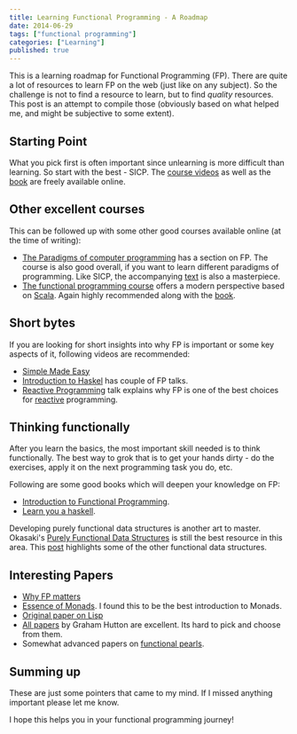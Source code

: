 ```yaml
---
title: Learning Functional Programming - A Roadmap
date: 2014-06-29
tags: ["functional programming"]
categories: ["Learning"]
published: true
---
```


This is a learning roadmap for Functional Programming (FP). There are quite a lot of resources to learn FP on the web (just like on any subject). So the challenge is not to find a resource to learn, but to find *quality* resources. This post is an attempt to compile those (obviously based on what helped me, and might be subjective to some extent).

Starting Point
--------------

What you pick first is often important since unlearning is more difficult than learning. So start with the best - SICP. The [course videos](http://ocw.mit.edu/courses/electrical-engineering-and-computer-science/6-001-structure-and-interpretation-of-computer-programs-spring-2005/video-lectures/) as well as the [book](http://mitpress.mit.edu/sicp/full-text/book/book.html) are freely available online.


Other excellent courses
-----------------------

This can be followed up with some other good courses available online (at the time of writing):

- [The Paradigms of computer programming](https://courses.edx.org/courses/LouvainX/Louv1.01x/1T2014/info) has a section on FP. The course is also good overall, if you want to learn different paradigms of programming. Like SICP, the accompanying [text](http://mitpress.mit.edu/books/concepts-techniques-and-models-computer-programming) is also a masterpiece.
- [The functional programming course](https://www.coursera.org/course/progfun) offers a modern perspective based on [Scala](http://scala-lang.org/). Again highly recommended along with the [book](http://www.artima.com/shop/programming_in_scala_2ed).


Short bytes
-----------

If you are looking for short insights into why FP is important or some key aspects of it, following videos are recommended:

- [Simple Made Easy](http://www.infoq.com/presentations/Simple-Made-Easy)
- [Introduction to Haskel](http://www.haskell.org/haskellwiki/Video_presentations#Introductions_to_Haskell) has couple of FP talks.
- [Reactive Programming](http://www.youtube.com/watch?v=4L3cYhfSUZs) talk explains why FP is one of the best choices for [reactive](http://www.reactivemanifesto.org/) programming.


Thinking functionally
---------------------

After you learn the basics, the most important skill needed is to think functionally. The best way to grok that is to get your hands dirty - do the exercises, apply it on the next programming task you do, etc.

Following are some good books which will deepen your knowledge on FP:

- [Introduction to Functional Programming](http://www.amazon.com/Introduction-Functional-Programming-Haskell-Edition/dp/0134843460).
- [Learn you a haskell](http://learnyouahaskell.com/).

Developing purely functional data structures is another art to master. Okasaki's [Purely Functional Data Structures](http://www.amazon.com/Purely-Functional-Structures-Chris-Okasaki/dp/0521663504) is still the best resource in this area. This [post](http://cstheory.stackexchange.com/questions/1539/whats-new-in-purely-functional-data-structures-since-okasaki) highlights some of the other functional data structures.

Interesting Papers
------------------

- [Why FP matters](http://www.cse.chalmers.se/~rjmh/Papers/whyfp.pdf)
- [Essence of Monads](http://homepages.inf.ed.ac.uk/wadler/papers/essence/essence.ps). I found this to be the best introduction to Monads.
- [Original paper on Lisp](http://www-formal.stanford.edu/jmc/recursive/recursive.html)
- [All papers](http://www.cs.nott.ac.uk/~gmh/bib.html) by Graham Hutton are excellent. Its hard to pick and choose from them.
- Somewhat advanced papers on [functional pearls](http://www.haskell.org/haskellwiki/Research_papers/Functional_pearls).


Summing up
----------

These are just some pointers that came to my mind. If I missed anything important please let me know.

I hope this helps you in your functional programming journey!
